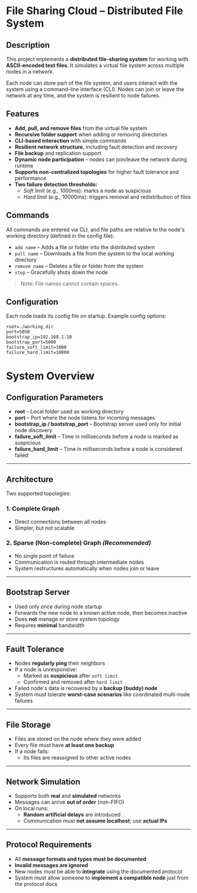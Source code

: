 # File Sharing Cloud – Distributed File System

## Description

This project implements a **distributed file-sharing system** for working with **ASCII-encoded text files**. It simulates a virtual file system across multiple nodes in a network.

Each node can store part of the file system, and users interact with the system using a command-line interface (CLI). Nodes can join or leave the network at any time, and the system is resilient to node failures.

## Features

- **Add, pull, and remove files** from the virtual file system
- **Recursive folder support** when adding or removing directories
- **CLI-based interaction** with simple commands
- **Resilient network structure**, including fault detection and recovery
- **File backup** and replication support
- **Dynamic node participation** – nodes can join/leave the network during runtime
- **Supports non-centralized topologies** for higher fault tolerance and performance
- **Two failure detection thresholds:**
  - *Soft limit* (e.g., 1000ms): marks a node as suspicious
  - *Hard limit* (e.g., 10000ms): triggers removal and redistribution of files

## Commands

All commands are entered via CLI, and file paths are relative to the node's working directory (defined in the config file):

- `add name` – Adds a file or folder into the distributed system  
- `pull name` – Downloads a file from the system to the local working directory  
- `remove name` – Deletes a file or folder from the system  
- `stop` – Gracefully shuts down the node

> Note: File names cannot contain spaces.

## Configuration

Each node loads its config file on startup. Example config options:

```properties
root=./working_dir
port=5050
bootstrap_ip=192.168.1.10
bootstrap_port=5000
failure_soft_limit=1000
failure_hard_limit=10000
```

# System Overview

## Configuration Parameters

- **root** – Local folder used as working directory  
- **port** – Port where the node listens for incoming messages  
- **bootstrap_ip / bootstrap_port** – Bootstrap server used only for initial node discovery  
- **failure_soft_limit** – Time in milliseconds before a node is marked as suspicious  
- **failure_hard_limit** – Time in milliseconds before a node is considered failed  

---

## Architecture

Two supported topologies:

### 1. Complete Graph
- Direct connections between all nodes  
- Simpler, but not scalable  

### 2. Sparse (Non-complete) Graph _(Recommended)_
- No single point of failure  
- Communication is routed through intermediate nodes  
- System restructures automatically when nodes join or leave  

---

## Bootstrap Server

- Used only once during node startup  
- Forwards the new node to a known active node, then becomes inactive  
- Does **not** manage or store system topology  
- Requires **minimal** bandwidth  

---

## Fault Tolerance

- Nodes **regularly ping** their neighbors  
- If a node is unresponsive:
  - Marked as **suspicious** after `soft limit`  
  - Confirmed and removed after `hard limit`  
- Failed node's data is recovered by a **backup (buddy) node**  
- System must tolerate **worst-case scenarios** like coordinated multi-node failures  

---

## File Storage

- Files are stored on the node where they were added  
- Every file must have **at least one backup**  
- If a node fails:
  - Its files are reassigned to other active nodes  

---

## Network Simulation

- Supports both **real** and **simulated** networks  
- Messages can arrive **out of order** (non-FIFO)  
- On local runs:
  - **Random artificial delays** are introduced  
  - Communication must **not assume localhost**; use **actual IPs**  

---

## Protocol Requirements

- All **message formats and types must be documented**  
- **Invalid messages are ignored**  
- New nodes must be able to **integrate** using the documented protocol  
- System must allow someone to **implement a compatible node** just from the protocol docs  
